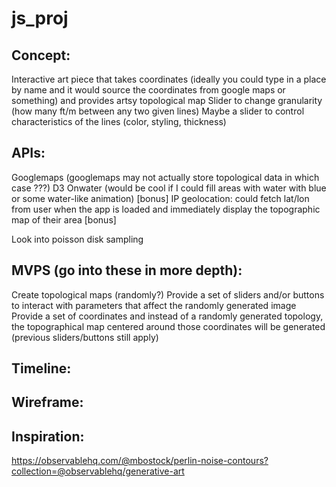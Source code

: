 # js_proj

## Concept:

Interactive art piece that takes coordinates (ideally you could type in a place by name and it would source the coordinates from google maps or something) and provides artsy topological map 
Slider to change granularity (how many ft/m between any two given lines)
Maybe a slider to control characteristics of the lines (color, styling, thickness)

## APIs:

Googlemaps (googlemaps may not actually store topological data in which case ???)
D3
Onwater (would be cool if I could fill areas with water with blue or some water-like animation) [bonus]
IP geolocation: could fetch lat/lon from user when the app is loaded and immediately display the topographic map of their area [bonus]

Look into poisson disk sampling

## MVPS (go into these in more depth):

Create topological maps (randomly?)
Provide a set of sliders and/or buttons to interact with parameters that affect the randomly generated image
Provide a set of coordinates and instead of a randomly generated topology, the topographical map centered around those coordinates will be generated (previous sliders/buttons still apply) 

## Timeline:

## Wireframe:

## Inspiration:
https://observablehq.com/@mbostock/perlin-noise-contours?collection=@observablehq/generative-art
